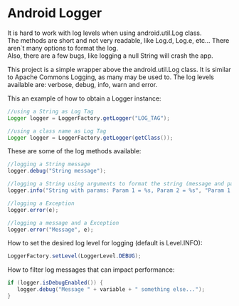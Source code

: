 Android Logger
==============

It is hard to work with log levels when using android.util.Log class.   
The methods are short and not very readable, like Log.d, Log.e, etc... There aren`t many options to format the log.    
Also, there are a few bugs, like logging a null String will crash the app.    

This project is a simple wrapper above the android.util.Log class. It is similar to Apache Commons Logging, as many may be used to.
The log levels available are: verbose, debug, info, warn and error.

This an example of how to obtain a Logger instance:

```java
//using a String as Log Tag
Logger logger = LoggerFactory.getLogger("LOG_TAG");

//using a class name as Log Tag
Logger logger = LoggerFactory.getLogger(getClass());
```

These are some of the log methods available:

```java
//logging a String message
logger.debug("String message");

//logging a String using arguments to format the string (message and params are used with String.format())
logger.info("String with params: Param 1 = %s, Param 2 = %s", "Param 1 Value", "Param 2 Value");

//logging a Exception
logger.error(e);

//logging a message and a Exception
logger.error("Message", e);
```

How to set the desired log level for logging (default is Level.INFO):

```java
LoggerFactory.setLevel(LoggerLevel.DEBUG);
```

How to filter log messages that can impact performance:

```java
if (logger.isDebugEnabled()) {
   logger.debug("Message " + variable + " something else...");
}
```


